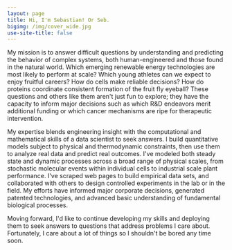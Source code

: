 ```yaml
---
layout: page
title: Hi, I'm Sebastian! Or Seb.
bigimg: /img/cover_wide.jpg
use-site-title: false
---
```


My mission is to answer difficult questions by understanding and predicting the behavior of complex systems, both human-engineered and those found in the natural world. Which emerging renewable energy technologies are most likely to perform at scale? Which young athletes can we expect to enjoy fruitful careers? How do cells make reliable decisions? How do proteins coordinate consistent formation of the fruit fly eyeball? These questions and others like them aren't just fun to explore; they have the capacity to inform major decisions such as which R&D endeavors merit additional funding or which cancer mechanisms are ripe for therapeutic intervention. 

My expertise blends engineering insight with the computational and mathematical skills of a data scientist to seek answers. I build quantitative models subject to physical and thermodynamic constraints, then use them to analyze real data and predict real outcomes. I've modeled both steady state and dynamic processes across a broad range of physical scales, from stochastic molecular events within individual cells to industrial scale plant performance. I've scraped web pages to build empirical data sets, and collaborated with others to design controlled experiments in the lab or in the field. My efforts have informed major corporate decisions, generated patented technologies, and advanced basic understanding of fundamental biological processes. 

Moving forward, I'd like to continue developing my skills and deploying them to seek answers to questions that address problems I care about. Fortunately, I care about a lot of things so I shouldn't be bored any time soon. 


<!-- <div class="posts-list">
  {% for post in paginator.posts %}
  <article class="post-preview">
    <a href="{{ post.url | relative_url }}">
	  <h2 class="post-title">{{ post.title }}</h2>

	  {% if post.subtitle %}
	  <h3 class="post-subtitle">
	    {{ post.subtitle }}
	  </h3>
	  {% endif %}
    </a>

    <p class="post-meta">
      Posted on {{ post.date | date: site.date_format }}
    </p>

    <div class="post-entry-container">
      {% if post.image %}
      <div class="post-image">
        <a href="{{ post.url | relative_url }}">
          <img src="{{ post.image | relative_url }}">
        </a>
      </div>
      {% endif %}
      <div class="post-entry">
        {{ post.excerpt | strip_html | xml_escape | truncatewords: site.excerpt_length }}
        {% assign excerpt_word_count = post.excerpt | number_of_words %}
        {% if post.content != post.excerpt or excerpt_word_count > site.excerpt_length %}
          <a href="{{ post.url | relative_url }}" class="post-read-more">[Read&nbsp;More]</a>
        {% endif %}
      </div>
    </div>

    {% if post.tags.size > 0 %}
    <div class="blog-tags">
      Tags:
      {% if site.link-tags %}
      {% for tag in post.tags %}
      <a href="{{ '/tags' | relative_url }}#{{- tag -}}">{{- tag -}}</a>
      {% endfor %}
      {% else %}
        {{ post.tags | join: ", " }}
      {% endif %}
    </div>
    {% endif %}

   </article>
  {% endfor %}
</div>

{% if paginator.total_pages > 1 %}
<ul class="pager main-pager">
  {% if paginator.previous_page %}
  <li class="previous">
    <a href="{{ paginator.previous_page_path | relative_url }}">&larr; Newer Posts</a>
  </li>
  {% endif %}
  {% if paginator.next_page %}
  <li class="next">
    <a href="{{ paginator.next_page_path | relative_url }}">Older Posts &rarr;</a>
  </li>
  {% endif %}
</ul>
{% endif %}
-->
